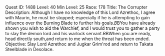 Quest ID: 1488
Level: 40
Min Level: 25
Race: 178
Title: The Corrupter
Description: Although I have no knowledge of this Lord Azrethoc, I agree with Maurin, he must be stopped; especially if he is attempting to gain influence over the Burning Blade to further his goals.$B$BYou have already shown you wish to aid the Warchief, and I would trust you to gather a party to slay the demon lord and his warlock servant.$B$BWhen you are ready, head directly south,and return to me when the threat has been ended.
Objective: Slay Lord Azrethoc and Jugkar Grim'rod and return to Takata Steelblade in Desolace.
